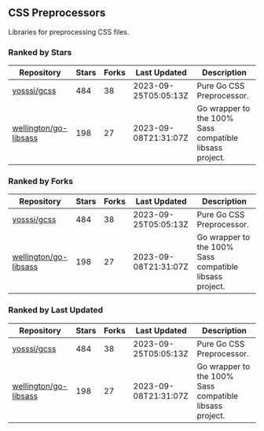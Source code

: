 ## CSS Preprocessors

Libraries for preprocessing CSS files.

### Ranked by Stars

| Repository | Stars | Forks | Last Updated | Description | 
|------------|-------|-------|--------------|-------------|
| [yosssi/gcss](https://github.com/yosssi/gcss) | 484 | 38 | 2023-09-25T05:05:13Z |  Pure Go CSS Preprocessor. |
| [wellington/go-libsass](https://github.com/wellington/go-libsass) | 198 | 27 | 2023-09-08T21:31:07Z |  Go wrapper to the 100% Sass compatible libsass project. |

### Ranked by Forks

| Repository | Stars | Forks | Last Updated | Description | 
|------------|-------|-------|--------------|-------------|
| [yosssi/gcss](https://github.com/yosssi/gcss) | 484 | 38 | 2023-09-25T05:05:13Z |  Pure Go CSS Preprocessor. |
| [wellington/go-libsass](https://github.com/wellington/go-libsass) | 198 | 27 | 2023-09-08T21:31:07Z |  Go wrapper to the 100% Sass compatible libsass project. |

### Ranked by Last Updated

| Repository | Stars | Forks | Last Updated | Description | 
|------------|-------|-------|--------------|-------------|
| [yosssi/gcss](https://github.com/yosssi/gcss) | 484 | 38 | 2023-09-25T05:05:13Z |  Pure Go CSS Preprocessor. |
| [wellington/go-libsass](https://github.com/wellington/go-libsass) | 198 | 27 | 2023-09-08T21:31:07Z |  Go wrapper to the 100% Sass compatible libsass project. |

